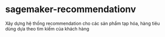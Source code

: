 # sagemaker-recommendationv
Xây dựng hệ thống recommendation cho các sản phẩm tạp hóa, hàng tiêu dùng dựa theo tìm kiếm của khách hàng 
